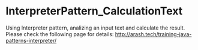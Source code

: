 # InterpreterPattern_CalculationText
Using Interpreter pattern, analizing an input text and calculate the result.
Please check the following page for details: http://arash.tech/training-java-patterns-interpreter/
